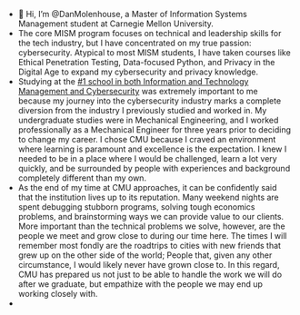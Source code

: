 - 👋 Hi, I’m @DanMolenhouse, a Master of Information Systems Management student at Carnegie Mellon University.
- The core MISM program focuses on technical and leadership skills for the tech industry, but I have concentrated on my true passion: cybersecurity. Atypical to most MISM students, I have taken courses like Ethical Penetration Testing, Data-focused Python, and Privacy in the Digital Age to expand my cybersecurity and privacy knowledge.
- Studying at the [#1 school in both Information and Technology Management and Cybersecurity](https://www.heinz.cmu.edu/about/rankings) was extremely important to me because my journey into the cybersecurity industry marks a complete diversion from the industry I previously studied and worked in. My undergraduate studies were in Mechanical Engineering, and I worked professionally as a Mechanical Engineer for three years prior to deciding to change my career. I chose CMU because I craved an environment where learning is paramount and excellence is the expectation. I knew I needed to be in a place where I would be challenged, learn a lot very quickly, and be surrounded by people with experiences and background completely different than my own.
- As the end of my time at CMU approaches, it can be confidently said that the institution lives up to its reputation. Many weekend nights are spent debugging stubborn programs, solving tough economics problems, and brainstorming ways we can provide value to our clients. More important than the technical problems we solve, however, are the people we meet and grow close to during our time here. The times I will remember most fondly are the roadtrips to cities with new friends that grew up on the other side of the world; People that, given any other circumstance, I would likely never have grown close to. In this regard, CMU has prepared us not just to be able to handle the work we will do after we graduate, but empathize with the people we may end up working closely with.
- 

<!---
DanMolenhouse/DanMolenhouse is a ✨ special ✨ repository because its `README.md` (this file) appears on your GitHub profile.
You can click the Preview link to take a look at your changes.
--->
